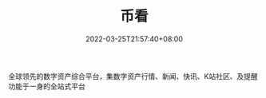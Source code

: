 ﻿---
weight: 
title: "币看"
description: "全球领先的数字资产综合平台，集数字资产行情、新闻、快讯、K站社区、及提醒功能于一身的全站式平台"
date: 2022-03-25T21:57:40+08:00
lastmod: 2022-03-25T16:45:40+08:00
draft: false
authors: ["Metabd"]
featuredImage: "bikan.png"
link: ""
tags: ["数据收集","币看"]
categories: ["navigation"]
navigation: ["数据收集"]
lightgallery: true
toc: true
pinned: false
recommend: false
recommend1: false
---
全球领先的数字资产综合平台，集数字资产行情、新闻、快讯、K站社区、及提醒功能于一身的全站式平台
